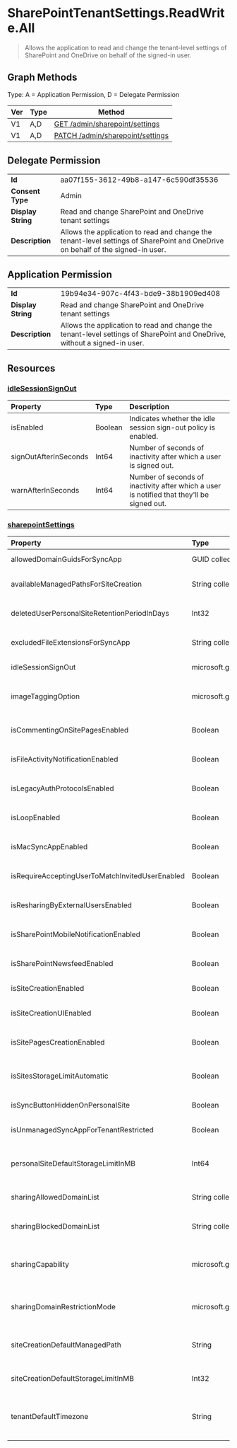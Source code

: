 # SharePointTenantSettings.ReadWrite.All

> Allows the application to read and change the tenant-level settings of SharePoint and OneDrive on behalf of the signed-in user.
## Graph Methods

Type: A = Application Permission, D = Delegate Permission

|Ver|Type|Method|
|-------|----|------|
|V1|A,D|[GET /admin/sharepoint/settings](https://docs.microsoft.com/graph/api/sharepointsettings-get?view=graph-rest-1.0&tabs=http)|
|V1|A,D|[PATCH /admin/sharepoint/settings](https://docs.microsoft.com/graph/api/sharepointsettings-update?view=graph-rest-1.0&tabs=http)|
## Delegate Permission
|||
|-|-|
|**Id**|aa07f155-3612-49b8-a147-6c590df35536|
|**Consent Type**|Admin|
|**Display String**|Read and change SharePoint and OneDrive tenant settings|
|**Description**|Allows the application to read and change the tenant-level settings of SharePoint and OneDrive on behalf of the signed-in user.|
## Application Permission
|||
|-|-|
|**Id**|19b94e34-907c-4f43-bde9-38b1909ed408|
|**Display String**|Read and change SharePoint and OneDrive tenant settings|
|**Description**|Allows the application to read and change the tenant-level settings of SharePoint and OneDrive, without a signed-in user.|
## Resources
### [idleSessionSignOut ](https://docs.microsoft.com/graph/api/resources/idlesessionsignout?view=graph-rest-1.0&tabs=http)
| Property              | Type     | Description                                                                               |
|:----------------------|:---------|:------------------------------------------------------------------------------------------|
| isEnabled             | Boolean  | Indicates whether the idle session sign-out policy is enabled.                            |
| signOutAfterInSeconds | Int64    | Number of seconds of inactivity after which a user is signed out.                         |
| warnAfterInSeconds    | Int64    | Number of seconds of inactivity after which a user is notified that they'll be signed out.|
### [sharepointSettings ](https://docs.microsoft.com/graph/api/resources/sharepointsettings?view=graph-rest-1.0&tabs=http)
|Property|Type|Description|
|:---|:---|:---|
| allowedDomainGuidsForSyncApp                       | GUID collection              | Collection of trusted domain GUIDs for the OneDrive sync app.                                                                                                                                                  |
| availableManagedPathsForSiteCreation               | String collection            | Collection of managed paths available for site creation. Read-only.                                                                                                                                            |
| deletedUserPersonalSiteRetentionPeriodInDays       | Int32                        | The number of days for preserving a deleted user's OneDrive.                                                                                                                                                   |
| excludedFileExtensionsForSyncApp                   | String collection            | Collection of file extensions not uploaded by the OneDrive sync app.                                                                                                                                           |
| idleSessionSignOut                                 | microsoft.graph.idleSessionSignOut | Specifies the idle session sign-out policies for the tenant.                                                                                               |
| imageTaggingOption                                 | microsoft.graph.imageTaggingChoice | Specifies the image tagging option for the tenant. Possible values are: `disabled`, `basic`, `enhanced`.                                   |
| isCommentingOnSitePagesEnabled                     | Boolean                      | Indicates whether comments are allowed on modern site pages in SharePoint.                                                                                                                                     |
| isFileActivityNotificationEnabled                  | Boolean                      | Indicates whether push notifications are enabled for OneDrive events.                                                                                                                                          |
| isLegacyAuthProtocolsEnabled                       | Boolean                      | Indicates whether legacy authentication protocols are enabled for the tenant.                                                                                                                                  |
| isLoopEnabled                                      | Boolean                      | Indicates whether if Fluid Framework is allowed on SharePoint sites.                                                                                                                                            |
| isMacSyncAppEnabled                                | Boolean                      | Indicates whether files can be synced using the OneDrive sync app for Mac.                                                                                                                                     |
| isRequireAcceptingUserToMatchInvitedUserEnabled    | Boolean                      | Indicates whether guests must sign in using the same account to which sharing invitations are sent.                                                                                                            |
| isResharingByExternalUsersEnabled                  | Boolean                      | Indicates whether guests are allowed to reshare files, folders, and sites they don't own.                                                                                                                      |
| isSharePointMobileNotificationEnabled              | Boolean                      | Indicates whether mobile push notifications are enabled for SharePoint.                                                                                                                                        |
| isSharePointNewsfeedEnabled                        | Boolean                      | Indicates whether the newsfeed is allowed on the modern site pages in SharePoint.                                                                                                                              |
| isSiteCreationEnabled                              | Boolean                      | Indicates whether users are allowed to create sites.                                                                                                                                                           |
| isSiteCreationUIEnabled                            | Boolean                      | Indicates whether the UI commands for creating sites are shown.                                                                                                                                                |
| isSitePagesCreationEnabled                         | Boolean                      | Indicates whether creating new modern pages is allowed on SharePoint sites.                                                                                                                                    |
| isSitesStorageLimitAutomatic                       | Boolean                      | Indicates whether site storage space is automatically managed or if specific storage limits are set per site.                                                                                                  |
| isSyncButtonHiddenOnPersonalSite                   | Boolean                      | Indicates whether the sync button in OneDrive is hidden.                                                                                                                                                       |
| isUnmanagedSyncAppForTenantRestricted              | Boolean                      | Indicates whether users are allowed to sync files only on PCs joined to specific domains.                                                                                                                      |
| personalSiteDefaultStorageLimitInMB                | Int64                        | The default OneDrive storage limit for all new and existing users who are assigned a qualifying license. Measured in megabytes (MB).                                                                           |
| sharingAllowedDomainList                           | String collection            | Collection of email domains that are allowed for sharing outside the organization.                                                                                                                             |
| sharingBlockedDomainList                           | String collection            | Collection of email domains that are blocked for sharing outside the organization.                                                                                                                             |
| sharingCapability                                  | microsoft.graph.sharingCapabilities          | Sharing capability for the tenant. Possible values are: `disabled`, `externalUserSharingOnly`, `externalUserAndGuestSharing`, `existingExternalUserSharingOnly`.    |
| sharingDomainRestrictionMode                       | microsoft.graph.sharingDomainRestrictionMode | Specifies the external sharing mode for domains. Possible values are: `none`, `allowList`, `blockList`.                                                    |
| siteCreationDefaultManagedPath                     | String                       | The value of the team site managed path. This is the path under which new team sites will be created.                                                                                                          |
| siteCreationDefaultStorageLimitInMB                | Int32                        | The default storage quota for a new site upon creation. Measured in megabytes (MB).                                                                                                                            |
| tenantDefaultTimezone                              | String                       | The default timezone of a tenant for newly created sites. For a list of possible values, see SPRegionalSettings.TimeZones property.                                      |
